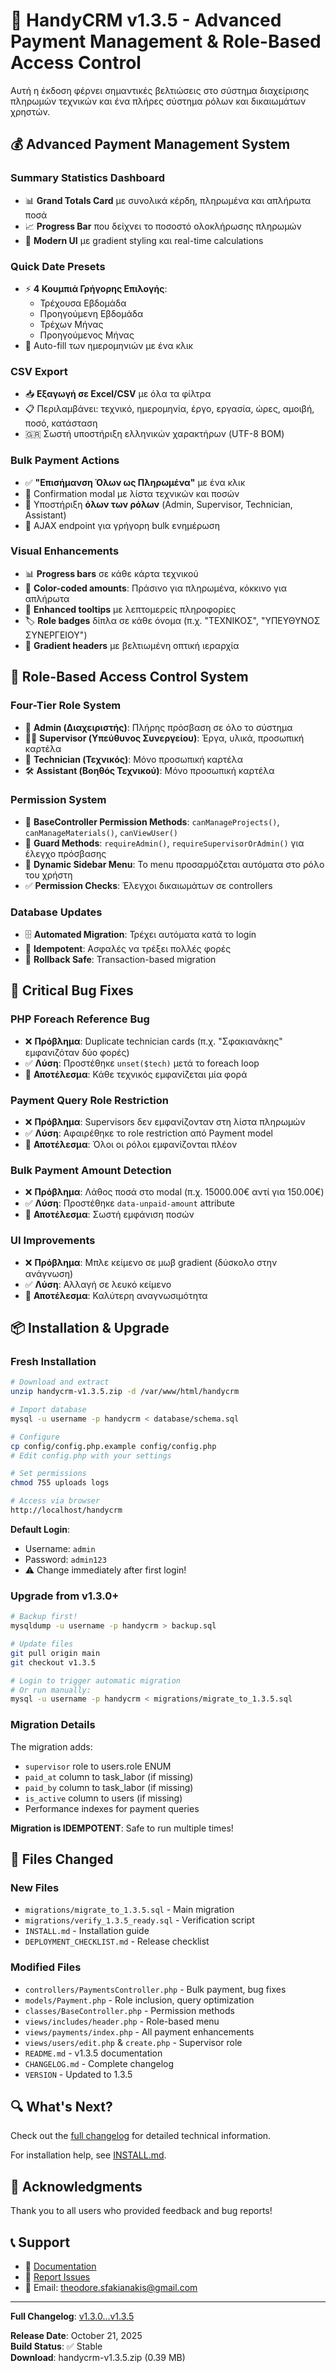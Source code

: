 # 🎉 HandyCRM v1.3.5 - Advanced Payment Management & Role-Based Access Control

Αυτή η έκδοση φέρνει σημαντικές βελτιώσεις στο σύστημα διαχείρισης πληρωμών τεχνικών και ένα πλήρες σύστημα ρόλων και δικαιωμάτων χρηστών.

## 💰 Advanced Payment Management System

### Summary Statistics Dashboard
- 📊 **Grand Totals Card** με συνολικά κέρδη, πληρωμένα και απλήρωτα ποσά
- 📈 **Progress Bar** που δείχνει το ποσοστό ολοκλήρωσης πληρωμών
- 🎨 **Modern UI** με gradient styling και real-time calculations

### Quick Date Presets
- ⚡ **4 Κουμπιά Γρήγορης Επιλογής**:
  - Τρέχουσα Εβδομάδα
  - Προηγούμενη Εβδομάδα
  - Τρέχων Μήνας
  - Προηγούμενος Μήνας
- 🚀 Auto-fill των ημερομηνιών με ένα κλικ

### CSV Export
- 📥 **Εξαγωγή σε Excel/CSV** με όλα τα φίλτρα
- 📋 Περιλαμβάνει: τεχνικό, ημερομηνία, έργο, εργασία, ώρες, αμοιβή, ποσό, κατάσταση
- 🇬🇷 Σωστή υποστήριξη ελληνικών χαρακτήρων (UTF-8 BOM)

### Bulk Payment Actions
- ✅ **"Επισήμανση Όλων ως Πληρωμένα"** με ένα κλικ
- 📝 Confirmation modal με λίστα τεχνικών και ποσών
- 💪 Υποστήριξη **όλων των ρόλων** (Admin, Supervisor, Technician, Assistant)
- 🎯 AJAX endpoint για γρήγορη bulk ενημέρωση

### Visual Enhancements
- 📊 **Progress bars** σε κάθε κάρτα τεχνικού
- 🎨 **Color-coded amounts**: Πράσινο για πληρωμένα, κόκκινο για απλήρωτα
- 💬 **Enhanced tooltips** με λεπτομερείς πληροφορίες
- 🏷️ **Role badges** δίπλα σε κάθε όνομα (π.χ. "ΤΕΧΝΙΚΟΣ", "ΥΠΕΥΘΥΝΟΣ ΣΥΝΕΡΓΕΙΟΥ")
- 🌈 **Gradient headers** με βελτιωμένη οπτική ιεραρχία

## 👥 Role-Based Access Control System

### Four-Tier Role System
- 👑 **Admin (Διαχειριστής)**: Πλήρης πρόσβαση σε όλο το σύστημα
- 👨‍💼 **Supervisor (Υπεύθυνος Συνεργείου)**: Έργα, υλικά, προσωπική καρτέλα
- 🔧 **Technician (Τεχνικός)**: Μόνο προσωπική καρτέλα
- 🛠️ **Assistant (Βοηθός Τεχνικού)**: Μόνο προσωπική καρτέλα

### Permission System
- 🔐 **BaseController Permission Methods**: `canManageProjects()`, `canManageMaterials()`, `canViewUser()`
- 🚪 **Guard Methods**: `requireAdmin()`, `requireSupervisorOrAdmin()` για έλεγχο πρόσβασης
- 📱 **Dynamic Sidebar Menu**: Το menu προσαρμόζεται αυτόματα στο ρόλο του χρήστη
- ✅ **Permission Checks**: Έλεγχοι δικαιωμάτων σε controllers

### Database Updates
- 🗄️ **Automated Migration**: Τρέχει αυτόματα κατά το login
- 📝 **Idempotent**: Ασφαλές να τρέξει πολλές φορές
- 🔄 **Rollback Safe**: Transaction-based migration

## 🐛 Critical Bug Fixes

### PHP Foreach Reference Bug
- ❌ **Πρόβλημα**: Duplicate technician cards (π.χ. "Σφακιανάκης" εμφανιζόταν δύο φορές)
- ✅ **Λύση**: Προστέθηκε `unset($tech)` μετά το foreach loop
- 🎯 **Αποτέλεσμα**: Κάθε τεχνικός εμφανίζεται μία φορά

### Payment Query Role Restriction
- ❌ **Πρόβλημα**: Supervisors δεν εμφανίζονταν στη λίστα πληρωμών
- ✅ **Λύση**: Αφαιρέθηκε το role restriction από Payment model
- 🎯 **Αποτέλεσμα**: Όλοι οι ρόλοι εμφανίζονται πλέον

### Bulk Payment Amount Detection
- ❌ **Πρόβλημα**: Λάθος ποσά στο modal (π.χ. 15000.00€ αντί για 150.00€)
- ✅ **Λύση**: Προστέθηκε `data-unpaid-amount` attribute
- 🎯 **Αποτέλεσμα**: Σωστή εμφάνιση ποσών

### UI Improvements
- ❌ **Πρόβλημα**: Μπλε κείμενο σε μωβ gradient (δύσκολο στην ανάγνωση)
- ✅ **Λύση**: Αλλαγή σε λευκό κείμενο
- 🎯 **Αποτέλεσμα**: Καλύτερη αναγνωσιμότητα

## 📦 Installation & Upgrade

### Fresh Installation
```bash
# Download and extract
unzip handycrm-v1.3.5.zip -d /var/www/html/handycrm

# Import database
mysql -u username -p handycrm < database/schema.sql

# Configure
cp config/config.php.example config/config.php
# Edit config.php with your settings

# Set permissions
chmod 755 uploads logs

# Access via browser
http://localhost/handycrm
```

**Default Login**: 
- Username: `admin`
- Password: `admin123`
- ⚠️ Change immediately after first login!

### Upgrade from v1.3.0+
```bash
# Backup first!
mysqldump -u username -p handycrm > backup.sql

# Update files
git pull origin main
git checkout v1.3.5

# Login to trigger automatic migration
# Or run manually:
mysql -u username -p handycrm < migrations/migrate_to_1.3.5.sql
```

### Migration Details
The migration adds:
- `supervisor` role to users.role ENUM
- `paid_at` column to task_labor (if missing)
- `paid_by` column to task_labor (if missing)
- `is_active` column to users (if missing)
- Performance indexes for payment queries

**Migration is IDEMPOTENT**: Safe to run multiple times!

## 📝 Files Changed

### New Files
- `migrations/migrate_to_1.3.5.sql` - Main migration
- `migrations/verify_1.3.5_ready.sql` - Verification script
- `INSTALL.md` - Installation guide
- `DEPLOYMENT_CHECKLIST.md` - Release checklist

### Modified Files
- `controllers/PaymentsController.php` - Bulk payment, bug fixes
- `models/Payment.php` - Role inclusion, query optimization
- `classes/BaseController.php` - Permission methods
- `views/includes/header.php` - Role-based menu
- `views/payments/index.php` - All payment enhancements
- `views/users/edit.php` & `create.php` - Supervisor role
- `README.md` - v1.3.5 documentation
- `CHANGELOG.md` - Complete changelog
- `VERSION` - Updated to 1.3.5

## 🔍 What's Next?

Check out the [full changelog](CHANGELOG.md) for detailed technical information.

For installation help, see [INSTALL.md](INSTALL.md).

## 🙏 Acknowledgments

Thank you to all users who provided feedback and bug reports!

## 📞 Support

- 📖 [Documentation](README.md)
- 🐛 [Report Issues](https://github.com/TheoSfak/handycrm/issues)
- 📧 Email: theodore.sfakianakis@gmail.com

---

**Full Changelog**: [v1.3.0...v1.3.5](https://github.com/TheoSfak/handycrm/compare/v1.3.0...v1.3.5)

**Release Date**: October 21, 2025  
**Build Status**: ✅ Stable  
**Download**: handycrm-v1.3.5.zip (0.39 MB)
